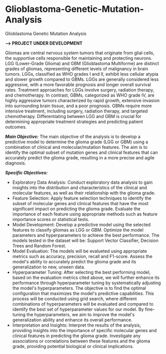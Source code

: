 # Glioblastoma-Genetic-Mutation-Analysis
Glioblastoma Genetic Mutation Analysis

**--> PROJECT UNDER DEVELOPMENT**

Gliomas are central nervous system tumors that originate from glial cells, the supportive cells responsible for maintaining and protecting neurons. LGG (Lower-Grade Glioma) and GBM (Glioblastoma Multiforme) are distinct grades of gliomas, representing different levels of malignancy in brain tumors. LGGs, classified as WHO grades I and II, exhibit less cellular atypia and slower growth compared to GBMs. LGGs are generally considered less aggressive, with a more favorable prognosis and longer overall survival rates. Treatment approaches for LGGs involve surgery, radiation therapy, and chemotherapy. In contrast, GBMs, categorized as WHO grade IV, are highly aggressive tumors characterized by rapid growth, extensive invasion into surrounding brain tissue, and a poor prognosis. GBMs require more intensive treatment, including surgery, radiation therapy, and targeted chemotherapy. Differentiating between LGG and GBM is crucial for determining appropriate treatment strategies and predicting patient outcomes.

**_Main Objective:_**
The main objective of the analysis is to develop a predictive model to determine the glioma grade (LGG or GBM) using a combination of clinical and molecular/mutation features. The aim is to identify the optimal subset of mutation genes and clinical features that can accurately predict the glioma grade, resulting in a more precise and agile diagnosis.

**_Specific Objectives:_**

- Exploratory Data Analysis: Conduct exploratory data analysis to gain insights into the distribution and characteristics of the clinical and molecular features, as well as their relationship with the glioma grade.
- Feature Selection: Apply feature selection techniques to identify the subset of molecular genes and clinical features that have the most significant impact on predicting the glioma grade. Evaluate the importance of each feature using appropriate methods such as feature importance scores or statistical tests.
- Model Development: Develop a predictive model using the selected features to classify gliomas as LGG or GBM. Optimize the model parameters and hyperparameters to achieve the best performance. The models tested in the dataset will be: Support Vector Classifier, Decision Trees and Random Forest.
- Model Evaluation: The models will be evalueted using appropriate metrics such as accuracy, precision, recall and F1-score. Assess the model's ability to accurately predict the glioma grade and its generalization to new, unseen data.
- Hyperparameter Tuning:  After selecting the best performing model, based on the evaluation metrics cited above, we will further enhance its performance through hyperparameter tuning by systematically adjusting the model's hyperparameters. The objective is to find the optimal configuration that maximizes the model's predictive capabilities. This process will be conducted using grid search, where different combinations of hyperparameters will be evaluated and compared to identify the best set of hyperparameter values for our model. By fine-tuning the hyperparameters, we aim to improve the model's generalization ability and enhance its overall performance.
- Interpretation and Insights: Interpret the results of the analysis, providing insights into the importance of specific molecular genes and clinical features in predicting the glioma grade. Investigate any associations or correlations between these features and the glioma grade, providing potential biological or clinical implications.
